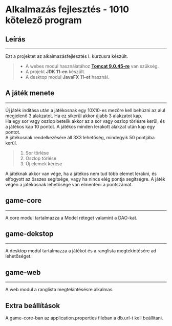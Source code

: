 # Alkalmazás fejlesztés - 1010 kötelező program

## Leírás 
___
Ezt a projektet az alkalmazásfejlesztés I. kurzusra készült.
>* A webes modul használatához **[Tomcat 9.0.45-re](https://tomcat.apache.org/download-90.cgi)** van szükség.
>* A projekt **JDK 11-en** készült.
>* A desktop modul **JavaFX 11-et** használ.

## A játék menete 
___
Új játék indítása után a játékosnak egy 10X10-es mezőre kell behúzni az alul megjelenő 3 alakzatot. Ha ez sikerül akkor újabb 3 alakzatot kap.<br/>
Ha egy sor vagy oszlop betelik akkor az a sor vagy oszlop törlésre kerül, és a játékos kap 10 pontot. A játékos minden lerakott alakzat után kap egy pontot. <br/>
A játékosnak rendelkezésére áll 3X3 lehetőség, mindegyik 50 pontjába kerül.
> 1. Sor törlése
> 2. Oszlop törlése
> 3. Új elemek kérése


A játéknak akkor van vége, ha a játékos nem tud több elemet lerakni, és elfogyott az összes segítsége, vagy ha nincs elég pontja segítségre.
A játék végén a játékosnak lehetősége van elmenteni a pontszámát.

## game-core
___
A core modul tartalmazza a Model réteget valamint a DAO-kat.

## game-dekstop
___
A desktop modul tartalmazza a játékot és a ranglista megtekintésére ad lehetőséget.


## game-web
___
A web modul a ranglista megtekintésésre alkalmas.

## Extra beállítások
A game-core-ban az application.properties fileban a db.url-t kell beállítani.
